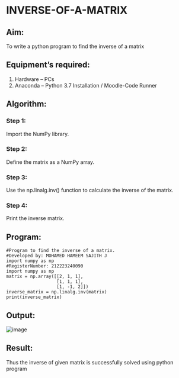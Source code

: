 # INVERSE-OF-A-MATRIX
## Aim:
To write a python program to find the inverse of a matrix
## Equipment’s required:
1. 	Hardware – PCs
2. 	Anaconda – Python 3.7 Installation / Moodle-Code Runner
## Algorithm:
### Step 1: 
Import the NumPy library.

### Step 2: 
Define the matrix as a NumPy array.

### Step 3: 
Use the np.linalg.inv() function to calculate the inverse of the matrix.

### Step 4: 
Print the inverse matrix.

## Program:
~~~
#Program to find the inverse of a matrix.
#Developed by: MOHAMED HAMEEM SAJITH J
import numpy as np
#RegisterNumber: 212223240090
import numpy as np
matrix = np.array([[2, 1, 1],
                   [1, 1, 1],
                   [1, -1, 2]])
inverse_matrix = np.linalg.inv(matrix)
print(inverse_matrix)
~~~
## Output:
![image](https://github.com/Sajith7862/INVERSE-OF-A-MATRIX/assets/145972360/10c70b63-2426-4d5e-9eca-e4f45cb6127e)

## Result:
Thus the inverse of given matrix is successfully solved using python program

